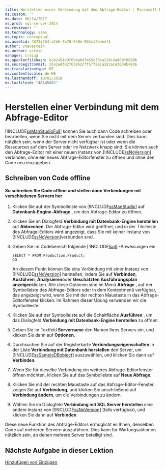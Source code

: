 ```yaml
---
title: Herstellen einer Verbindung mit dem Abfrage-Editor | Microsoft-Dokumentation
ms.custom: ''
ms.date: 06/14/2017
ms.prod: sql-server-2014
ms.reviewer: ''
ms.technology: ssms
ms.topic: conceptual
ms.assetid: 48725f54-a7b6-4b79-948e-965c1fe4eef1
author: stevestein
ms.author: sstein
manager: craigg
ms.openlocfilehash: bcb2454d9f6b4a6df465c33ca218c4a960f8099b
ms.sourcegitcommit: 3da2edf82763852cff6772a1a282ace3034b4936
ms.translationtype: MT
ms.contentlocale: de-DE
ms.lasthandoff: 10/02/2018
ms.locfileid: "48145862"
---
```

# <a name="connecting-with-query-editor"></a>Herstellen einer Verbindung mit dem Abfrage-Editor
  [!INCLUDE[ssManStudioFull](../../includes/ssmanstudiofull-md.md)] können Sie auch dann Code schreiben oder bearbeiten, wenn Sie nicht mit dem Server verbunden sind. Dies kann nützlich sein, wenn der Server nicht verfügbar ist oder wenn die Ressourcen auf dem Server oder im Netzwerk knapp sind. Sie können auch den Abfrage-Editor mit einer neuen Instanz von [!INCLUDE[ssNoVersion](../../includes/ssnoversion-md.md)] verbinden, ohne ein neues Abfrage-Editorfenster zu öffnen und ohne den Code neu einzugeben.  
  
## <a name="coding-offline"></a>Schreiben von Code offline  
  
#### <a name="to-write-code-offline-and-then-connect-to-different-servers"></a>So schreiben Sie Code offline und stellen dann Verbindungen mit verschiedenen Servern her  
  
1.  Klicken Sie auf der Symbolleiste von [!INCLUDE[ssManStudio](../../includes/ssmanstudio-md.md)] auf **Datenbank-Engine-Abfrage** , um den Abfrage-Editor zu öffnen.  
  
2.  Klicken Sie im Dialogfeld **Verbindung mit Datenbank-Engine herstellen** auf **Abbrechen**. Der Abfrage-Editor wird geöffnet, und in der Titelleiste des Abfrage-Editors wird angezeigt, dass Sie mit keiner Instanz von [!INCLUDE[ssNoVersion](../../includes/ssnoversion-md.md)]verbunden sind.  
  
3.  Geben Sie im Codebereich folgende [!INCLUDE[tsql](../../includes/tsql-md.md)] -Anweisungen ein:  
  
    ```  
    SELECT * FROM Production.Product;  
    GO  
    ```  
  
     An diesem Punkt können Sie eine Verbindung mit einer Instanz von [!INCLUDE[ssNoVersion](../../includes/ssnoversion-md.md)] herstellen, indem Sie auf **Verbinden**, **Ausführen**, **Analysieren**oder **Geschätzten Ausführungsplan anzeigen**klicken. Alle diese Optionen sind im Menü **Abfrage** , auf der Symbolleiste des Abfrage-Editors oder in dem Kontextmenü verfügbar, das angezeigt wird, wenn Sie mit der rechten Maustaste in das Abfrage-Editorfenster klicken. Im Rahmen dieser Übung verwenden wir die Symbolleiste.  
  
4.  Klicken Sie auf der Symbolleiste auf die Schaltfläche **Ausführen** , um das Dialogfeld **Verbindung mit Datenbank-Engine herstellen** zu öffnen.  
  
5.  Geben Sie im Textfeld **Servername** den Namen Ihres Servers ein, und klicken Sie dann auf **Optionen**.  
  
6.  Durchsuchen Sie auf der Registerkarte **Verbindungseigenschaften** in der Liste **Verbindung mit Datenbank herstellen** den Server, um [!INCLUDE[ssSampleDBobject](../../includes/sssampledbobject-md.md)] auszuwählen, und klicken Sie dann auf **Verbinden**.  
  
7.  Wenn Sie für dieselbe Verbindung ein weiteres Abfrage-Editorfenster öffnen möchten, klicken Sie auf das Symbolleiste auf **Neue Abfrage**.  
  
8.  Klicken Sie mit der rechten Maustaste auf das Abfrage-Editor-Fenster, zeigen Sie auf **Verbindung**, und klicken Sie anschließend auf **Verbindung ändern**, um die Verbindungen zu ändern.  
  
9. Wählen Sie im Dialogfeld **Verbindung mit SQL Server herstellen** eine andere Instanz von [!INCLUDE[ssNoVersion](../../includes/ssnoversion-md.md)] (falls verfügbar), und klicken Sie dann auf **Verbinden**.  
  
 Diese neue Funktion des Abfrage-Editors ermöglicht es Ihnen, denselben Code auf mehreren Servern auszuführen. Dies kann für Wartungsaktionen nützlich sein, an denen mehrere Server beteiligt sind.  
  
## <a name="next-task-in-lesson"></a>Nächste Aufgabe in dieser Lektion  
 [Hinzufügen von Einzügen](lesson-2-2-adding-indentation.md)  
  
  
